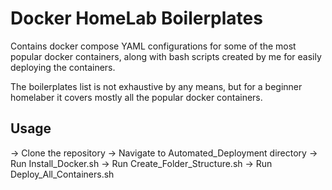 # Docker HomeLab Boilerplates

Contains docker compose YAML configurations for some of the most popular docker containers, along with bash scripts created by me for easily deploying the containers.

The boilerplates list is not exhaustive by any means, but for a beginner homelaber it covers mostly all the popular docker containers.

## Usage

-> Clone the repository
-> Navigate to Automated_Deployment directory
-> Run Install_Docker.sh
-> Run Create_Folder_Structure.sh
-> Run Deploy_All_Containers.sh